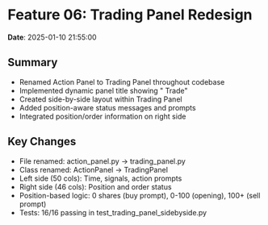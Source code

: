 # Feature 06: Trading Panel Redesign
**Date**: 2025-01-10 21:55:00

## Summary
- Renamed Action Panel to Trading Panel throughout codebase
- Implemented dynamic panel title showing "<Symbol> Trade"
- Created side-by-side layout within Trading Panel
- Added position-aware status messages and prompts
- Integrated position/order information on right side

## Key Changes
- File renamed: action_panel.py → trading_panel.py
- Class renamed: ActionPanel → TradingPanel  
- Left side (50 cols): Time, signals, action prompts
- Right side (46 cols): Position and order status
- Position-based logic: 0 shares (buy prompt), 0-100 (opening), 100+ (sell prompt)
- Tests: 16/16 passing in test_trading_panel_sidebyside.py